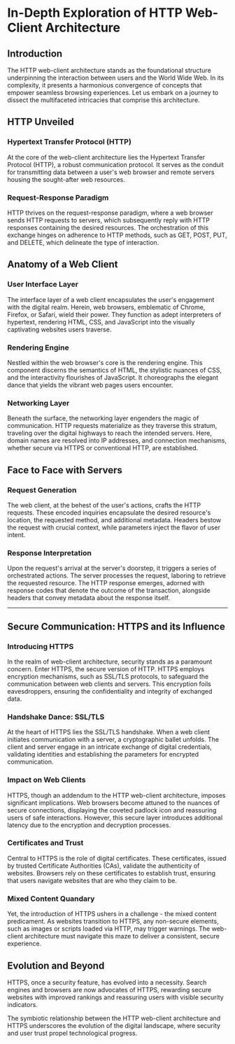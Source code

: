 # In-Depth Exploration of HTTP Web-Client Architecture

## Introduction

The HTTP web-client architecture stands as the foundational structure underpinning the interaction between users and the World Wide Web. In its complexity, it presents a harmonious convergence of concepts that empower seamless browsing experiences. Let us embark on a journey to dissect the multifaceted intricacies that comprise this architecture.

## HTTP Unveiled

### Hypertext Transfer Protocol (HTTP)

At the core of the web-client architecture lies the Hypertext Transfer Protocol (HTTP), a robust communication protocol. It serves as the conduit for transmitting data between a user's web browser and remote servers housing the sought-after web resources.

### Request-Response Paradigm

HTTP thrives on the request-response paradigm, where a web browser sends HTTP requests to servers, which subsequently reply with HTTP responses containing the desired resources. The orchestration of this exchange hinges on adherence to HTTP methods, such as GET, POST, PUT, and DELETE, which delineate the type of interaction.

## Anatomy of a Web Client

### User Interface Layer

The interface layer of a web client encapsulates the user's engagement with the digital realm. Herein, web browsers, emblematic of Chrome, Firefox, or Safari, wield their power. They function as adept interpreters of hypertext, rendering HTML, CSS, and JavaScript into the visually captivating websites users traverse.

### Rendering Engine

Nestled within the web browser's core is the rendering engine. This component discerns the semantics of HTML, the stylistic nuances of CSS, and the interactivity flourishes of JavaScript. It choreographs the elegant dance that yields the vibrant web pages users encounter.

### Networking Layer

Beneath the surface, the networking layer engenders the magic of communication. HTTP requests materialize as they traverse this stratum, traveling over the digital highways to reach the intended servers. Here, domain names are resolved into IP addresses, and connection mechanisms, whether secure via HTTPS or conventional HTTP, are established.

## Face to Face with Servers

### Request Generation

The web client, at the behest of the user's actions, crafts the HTTP requests. These encoded inquiries encapsulate the desired resource's location, the requested method, and additional metadata. Headers bestow the request with crucial context, while parameters inject the flavor of user intent.

### Response Interpretation

Upon the request's arrival at the server's doorstep, it triggers a series of orchestrated actions. The server processes the request, laboring to retrieve the requested resource. The HTTP response emerges, adorned with response codes that denote the outcome of the transaction, alongside headers that convey metadata about the response itself.

----
## Secure Communication: HTTPS and its Influence

### Introducing HTTPS

In the realm of web-client architecture, security stands as a paramount concern. Enter HTTPS, the secure version of HTTP. HTTPS employs encryption mechanisms, such as SSL/TLS protocols, to safeguard the communication between web clients and servers. This encryption foils eavesdroppers, ensuring the confidentiality and integrity of exchanged data.

### Handshake Dance: SSL/TLS

At the heart of HTTPS lies the SSL/TLS handshake. When a web client initiates communication with a server, a cryptographic ballet unfolds. The client and server engage in an intricate exchange of digital credentials, validating identities and establishing the parameters for encrypted communication.

### Impact on Web Clients

HTTPS, though an addendum to the HTTP web-client architecture, imposes significant implications. Web browsers become attuned to the nuances of secure connections, displaying the coveted padlock icon and reassuring users of safe interactions. However, this secure layer introduces additional latency due to the encryption and decryption processes.

### Certificates and Trust

Central to HTTPS is the role of digital certificates. These certificates, issued by trusted Certificate Authorities (CAs), validate the authenticity of websites. Browsers rely on these certificates to establish trust, ensuring that users navigate websites that are who they claim to be.

### Mixed Content Quandary

Yet, the introduction of HTTPS ushers in a challenge - the mixed content predicament. As websites transition to HTTPS, any non-secure elements, such as images or scripts loaded via HTTP, may trigger warnings. The web-client architecture must navigate this maze to deliver a consistent, secure experience.

## Evolution and Beyond

HTTPS, once a security feature, has evolved into a necessity. Search engines and browsers are now advocates of HTTPS, rewarding secure websites with improved rankings and reassuring users with visible security indicators.

The symbiotic relationship between the HTTP web-client architecture and HTTPS underscores the evolution of the digital landscape, where security and user trust propel technological progress.